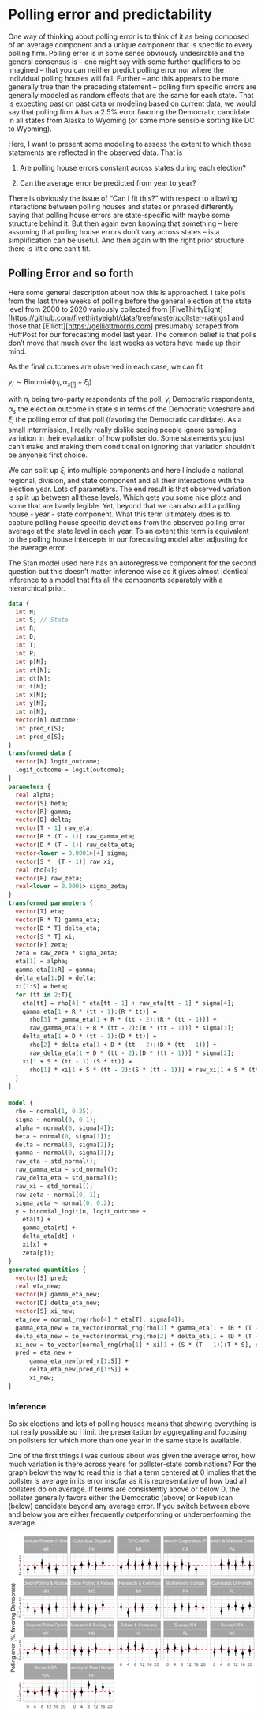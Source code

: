 Polling error and predictability
================

One way of thinking about polling error is to think of it as being
composed of an average component and a unique component that is specific
to every polling firm. Polling error is in some sense obviously
undesirable and the general consensus is – one might say with some
further qualifiers to be imagined – that you can neither predict polling
error nor where the individual polling houses will fall. Further – and
this appears to be more generally true than the preceding statement –
polling firm specific errors are generally modeled as random effects
that are the same for each state. That is expecting past on past data or
modeling based on current data, we would say that polling firm A has a
2.5% error favoring the Democratic candidate in all states from Alaska
to Wyoming (or some more sensible sorting like DC to Wyoming).

Here, I want to present some modeling to assess the extent to which
these statements are reflected in the observed data. That is

1.  Are polling house errors constant across states during each
    election?

2.  Can the average error be predicted from year to year?

There is obviously the issue of “Can I fit this?” with respect to
allowing interactions between polling houses and states or phrased
differently saying that polling house errors are state-specific with
maybe some structure behind it. But then again even knowing that
something – here assuming that polling house errors don’t vary across
states – is a simplification can be useful. And then again with the
right prior structure there is little one can’t fit.

## Polling Error and so forth

Here some general description about how this is approached. I take polls
from the last three weeks of polling before the general election at the
state level from 2000 to 2020 variously collected from
\[FiveThirtyEight\]\[<https://github.com/fivethirtyeight/data/tree/master/pollster-ratings>\]
and those that \[Elliott\]\[<https://gelliottmorris.com>\] presumably
scraped from HuffPost for our forecasting model last year. The common
belief is that polls don’t move that much over the last weeks as voters
have made up their mind.

As the final outcomes are observed in each case, we can fit

*y*<sub>*i*</sub> ∼ Binomial(*n*<sub>*i*</sub>, *α*<sub>*s*\[*i*\]</sub> + *ξ*<sub>*i*</sub>)

with *n*<sub>*i*</sub> being two-party respondents of the poll,
*y*<sub>*i*</sub> Democratic respondents, *α*<sub>*s*</sub> the election
outcome in state *s* in terms of the Democratic voteshare and
*ξ*<sub>*i*</sub> the polling error of that poll (favoring the
Democratic candidate). As a small intermission, I really really dislike
seeing people ignore sampling variation in their evaluation of how
pollster do. Some statements you just can’t make and making them
conditional on ignoring that variation shouldn’t be anyone’s first
choice.

We can split up *ξ*<sub>*i*</sub> into multiple components and here I
include a national, regional, division, and state component and all
their interactions with the election year. Lots of parameters. The end
result is that observed variation is split up between all these levels.
Which gets you some nice plots and some that are barely legible. Yet,
beyond that we can also add a polling house - year - state component.
What this term ultimately does is to capture polling house specific
deviations from the observed polling error average at the state level in
each year. To an extent this term is equivalent to the polling house
intercepts in our forecasting model after adjusting for the average
error.

The Stan model used here has an autoregressive component for the second
question but this doesn’t matter inference wise as it gives almost
identical inference to a model that fits all the components separately
with a hierarchical prior.

``` stan
data {
  int N;
  int S; // State
  int R; 
  int D; 
  int T; 
  int P;
  int p[N];
  int rt[N];
  int dt[N];
  int t[N];
  int x[N];
  int y[N];
  int n[N];
  vector[N] outcome;
  int pred_r[S];
  int pred_d[S];
}
transformed data {
  vector[N] logit_outcome;
  logit_outcome = logit(outcome);
}
parameters {
  real alpha;
  vector[S] beta;
  vector[R] gamma;
  vector[D] delta;
  vector[T - 1] raw_eta;
  vector[R * (T - 1)] raw_gamma_eta;
  vector[D * (T - 1)] raw_delta_eta;
  vector<lower = 0.0001>[4] sigma;
  vector[S *  (T - 1)] raw_xi;
  real rho[4];
  vector[P] raw_zeta;
  real<lower = 0.0001> sigma_zeta;
}
transformed parameters {
  vector[T] eta;
  vector[R * T] gamma_eta;
  vector[D * T] delta_eta;
  vector[S * T] xi;
  vector[P] zeta;
  zeta = raw_zeta * sigma_zeta;
  eta[1] = alpha;
  gamma_eta[1:R] = gamma;
  delta_eta[1:D] = delta;
  xi[1:S] = beta;
  for (tt in 2:T){
    eta[tt] = rho[4] * eta[tt - 1] + raw_eta[tt - 1] * sigma[4];
    gamma_eta[1 + R * (tt - 1):(R * tt)] =
      rho[3] * gamma_eta[1 + R * (tt - 2):(R * (tt - 1))] +
      raw_gamma_eta[1 + R * (tt - 2):(R * (tt - 1))] * sigma[3];
    delta_eta[1 + D * (tt - 1):(D * tt)] =
      rho[2] * delta_eta[1 + D * (tt - 2):(D * (tt - 1))] +
      raw_delta_eta[1 + D * (tt - 2):(D * (tt - 1))] * sigma[2];
    xi[1 + S * (tt - 1):(S * tt)] =
      rho[1] * xi[1 + S * (tt - 2):(S * (tt - 1))] + raw_xi[1 + S * (tt - 2):(S * (tt - 1))] * sigma[1];
  }
}

model {
  rho ~ normal(1, 0.25);
  sigma ~ normal(0, 0.1);
  alpha ~ normal(0, sigma[4]);
  beta ~ normal(0, sigma[1]);
  delta ~ normal(0, sigma[2]);
  gamma ~ normal(0, sigma[3]);
  raw_eta ~ std_normal();
  raw_gamma_eta ~ std_normal();
  raw_delta_eta ~ std_normal();
  raw_xi ~ std_normal();
  raw_zeta ~ normal(0, 1);
  sigma_zeta ~ normal(0, 0.2);
  y ~ binomial_logit(n, logit_outcome +
    eta[t] +
    gamma_eta[rt] +
    delta_eta[dt] +
    xi[x] +
    zeta[p]);
}
generated quantities {
  vector[S] pred;
  real eta_new;
  vector[R] gamma_eta_new;
  vector[D] delta_eta_new;
  vector[S] xi_new;
  eta_new = normal_rng(rho[4] * eta[T], sigma[4]);
  gamma_eta_new = to_vector(normal_rng(rho[3] * gamma_eta[1 + (R * (T - 1)):T * R], sigma[3]));
  delta_eta_new = to_vector(normal_rng(rho[2] * delta_eta[1 + (D * (T - 1)):T * D], sigma[2]));
  xi_new = to_vector(normal_rng(rho[1] * xi[1 + (S * (T - 1)):T * S], sigma[1]));
  pred = eta_new +
      gamma_eta_new[pred_r[1:S]] +
      delta_eta_new[pred_d[1:S]] +
      xi_new;
}
```

### Inference

So six elections and lots of polling houses means that showing
everything is not really possible so I limit the presentation by
aggregating and focusing on pollsters for which more than one year in
the same state is available.

One of the first things I was curious about was given the average error,
how much variation is there across years for pollster-state
combinations? For the graph below the way to read this is that a term
centered at 0 implies that the pollster is average in its error insofar
as it is representative of how bad all pollsters do on average. If terms
are consistently above or below 0, the pollster generally favors either
the Democratic (above) or Republican (below) candidate beyond any
average error. If you switch between above and below you are either
frequently outperforming or underperforming the average.

![](README_files/figure-gfm/p01-1.png)<!-- -->
